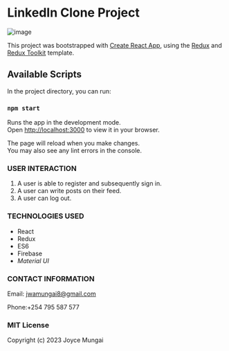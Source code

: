 # LinkedIn Clone Project
![image](https://github.com/WaMungai/LinkedIn-Clone/assets/55139857/60366180-fb0d-4d88-845e-1e57fe198ef3)


This project was bootstrapped with [Create React App](https://github.com/facebook/create-react-app), using the [Redux](https://redux.js.org/) and [Redux Toolkit](https://redux-toolkit.js.org/) template.

## Available Scripts

In the project directory, you can run:

### `npm start`

Runs the app in the development mode.\
Open [http://localhost:3000](http://localhost:3000) to view it in your browser.

The page will reload when you make changes.\
You may also see any lint errors in the console.

### USER INTERACTION

1. A user is able to register and subsequently sign in.
2. A user can write posts on their feed.
3. A user can log out.

### TECHNOLOGIES USED

* React
* Redux
* ES6
* Firebase
* _Material UI_

### CONTACT INFORMATION

Email: jwamungai8@gmail.com

Phone:+254 795 587 577

### MIT License

Copyright (c) 2023 Joyce Mungai
